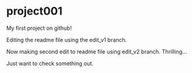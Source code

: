 # project001
My first project on github!

Editing the readme file using the edit_v1 branch.

Now making second edit to readme file using edit_v2 branch. Thrilling...

Just want to check something out.
